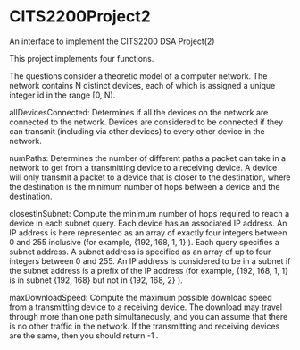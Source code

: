 # CITS2200Project2
An interface to implement the CITS2200 DSA Project(2)

This project implements four functions. 

The questions consider a theoretic model of a computer network. The network contains N distinct devices, each of which is assigned a unique integer id in the range [0, N). 

allDevicesConnected: 
Determines if all the devices on the network are connected to the network. Devices are considered to be connected if they can transmit (including via other devices) to every other device in the network. 

numPaths: 
Determines the number of different paths a packet can take in a network to get from a transmitting device to a receiving device. A device will only transmit a packet to a device that is closer to the destination, where the destination is the minimum number of hops between a device and the destination.

closestInSubnet:
Compute the minimum number of hops required to reach a device in each subnet query. Each device has an associated IP address. An IP address is here represented as an array of exactly four integers between 0 and 255 inclusive (for example, {192, 168, 1, 1} ). Each query specifies a subnet address. A subnet address is specified as an array of up to four integers between 0 and 255. An IP address is considered to be in a subnet if the subnet address is a prefix of the IP address (for example, {192, 168, 1, 1} is in subnet {192, 168} but not in {192, 168, 2} ).

maxDownloadSpeed:
Compute the maximum possible download speed from a transmitting device to a receiving device. The download may travel through more than one path simultaneously, and you can assume that there is no other traffic in the network. If the transmitting and receiving devices are the same, then you should return -1 .
